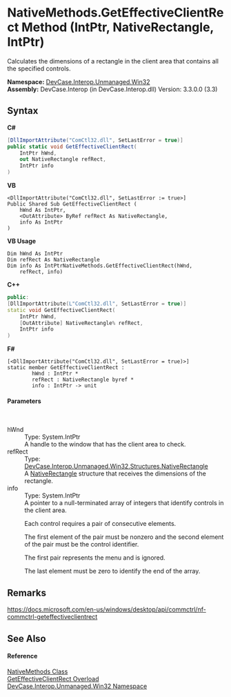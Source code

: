 # NativeMethods.GetEffectiveClientRect Method (IntPtr, NativeRectangle, IntPtr)
 

Calculates the dimensions of a rectangle in the client area that contains all the specified controls.

**Namespace:**&nbsp;<a href="N_DevCase_Interop_Unmanaged_Win32">DevCase.Interop.Unmanaged.Win32</a><br />**Assembly:**&nbsp;DevCase.Interop (in DevCase.Interop.dll) Version: 3.3.0.0 (3.3)

## Syntax

**C#**<br />
``` C#
[DllImportAttribute("ComCtl32.dll", SetLastError = true)]
public static void GetEffectiveClientRect(
	IntPtr hWnd,
	out NativeRectangle refRect,
	IntPtr info
)
```

**VB**<br />
``` VB
<DllImportAttribute("ComCtl32.dll", SetLastError := true>]
Public Shared Sub GetEffectiveClientRect ( 
	hWnd As IntPtr,
	<OutAttribute> ByRef refRect As NativeRectangle,
	info As IntPtr
)
```

**VB Usage**<br />
``` VB Usage
Dim hWnd As IntPtr
Dim refRect As NativeRectangle
Dim info As IntPtrNativeMethods.GetEffectiveClientRect(hWnd, 
	refRect, info)
```

**C++**<br />
``` C++
public:
[DllImportAttribute(L"ComCtl32.dll", SetLastError = true)]
static void GetEffectiveClientRect(
	IntPtr hWnd, 
	[OutAttribute] NativeRectangle% refRect, 
	IntPtr info
)
```

**F#**<br />
``` F#
[<DllImportAttribute("ComCtl32.dll", SetLastError = true)>]
static member GetEffectiveClientRect : 
        hWnd : IntPtr * 
        refRect : NativeRectangle byref * 
        info : IntPtr -> unit 

```


#### Parameters
&nbsp;<dl><dt>hWnd</dt><dd>Type: System.IntPtr<br />A handle to the window that has the client area to check.</dd><dt>refRect</dt><dd>Type: <a href="T_DevCase_Interop_Unmanaged_Win32_Structures_NativeRectangle">DevCase.Interop.Unmanaged.Win32.Structures.NativeRectangle</a><br />A <a href="T_DevCase_Interop_Unmanaged_Win32_Structures_NativeRectangle">NativeRectangle</a> structure that receives the dimensions of the rectangle.</dd><dt>info</dt><dd>Type: System.IntPtr<br />A pointer to a null-terminated array of integers that identify controls in the client area. 

 Each control requires a pair of consecutive elements. 

 The first element of the pair must be nonzero and the second element of the pair must be the control identifier. 

 The first pair represents the menu and is ignored. 

 The last element must be zero to identify the end of the array.</dd></dl>

## Remarks
<a href="https://docs.microsoft.com/en-us/windows/desktop/api/commctrl/nf-commctrl-geteffectiveclientrect" target="_blank">https://docs.microsoft.com/en-us/windows/desktop/api/commctrl/nf-commctrl-geteffectiveclientrect</a>

## See Also


#### Reference
<a href="T_DevCase_Interop_Unmanaged_Win32_NativeMethods">NativeMethods Class</a><br /><a href="Overload_DevCase_Interop_Unmanaged_Win32_NativeMethods_GetEffectiveClientRect">GetEffectiveClientRect Overload</a><br /><a href="N_DevCase_Interop_Unmanaged_Win32">DevCase.Interop.Unmanaged.Win32 Namespace</a><br />